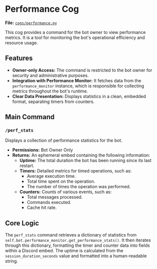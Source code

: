 # Performance Cog

**File:** [`cogs/performance.py`](cogs/performance.py)

This cog provides a command for the bot owner to view performance metrics. It is a tool for monitoring the bot's operational efficiency and resource usage.

## Features

*   **Owner-only Access:** The command is restricted to the bot owner for security and administrative purposes.
*   **Integration with Performance Monitor:** It fetches data from the `performance_monitor` instance, which is responsible for collecting metrics throughout the bot's runtime.
*   **Clear Data Presentation:** Displays statistics in a clean, embedded format, separating timers from counters.

## Main Command

### `/perf_stats`

Displays a collection of performance statistics for the bot.

*   **Permissions:** Bot Owner Only
*   **Returns:** An ephemeral embed containing the following information:
    *   **Uptime:** The total duration the bot has been running since its last restart.
    *   **Timers:** Detailed metrics for timed operations, such as:
        *   Average execution time.
        *   Total time spent on the operation.
        *   The number of times the operation was performed.
    *   **Counters:** Counts of various events, such as:
        *   Total messages processed.
        *   Commands executed.
        *   Cache hit rate.

## Core Logic

The `perf_stats` command retrieves a dictionary of statistics from `self.bot.performance_monitor.get_performance_stats()`. It then iterates through this dictionary, formatting the timer and counter data into fields within a Discord embed. The uptime is calculated from the `session_duration_seconds` value and formatted into a human-readable string.